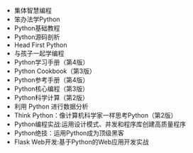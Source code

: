 * 集体智慧编程
* 笨办法学Python
* Python基础教程
* Python源码剖析
* Head First Python
* 与孩子一起学编程
* Python学习手册（第4版）
* Python Cookbook（第3版）
* Python参考手册（第4版）
* Python核心编程（第3版）
* Python科学计算（第2版）
* 利用 Python 进行数据分析
* Think Python：像计算机科学家一样思考Python（第2版）
* Python编程实战:运用设计模式、并发和程序库创建高质量程序
* Python绝技：运用Python成为顶级黑客
* Flask Web开发:基于Python的Web应用开发实战